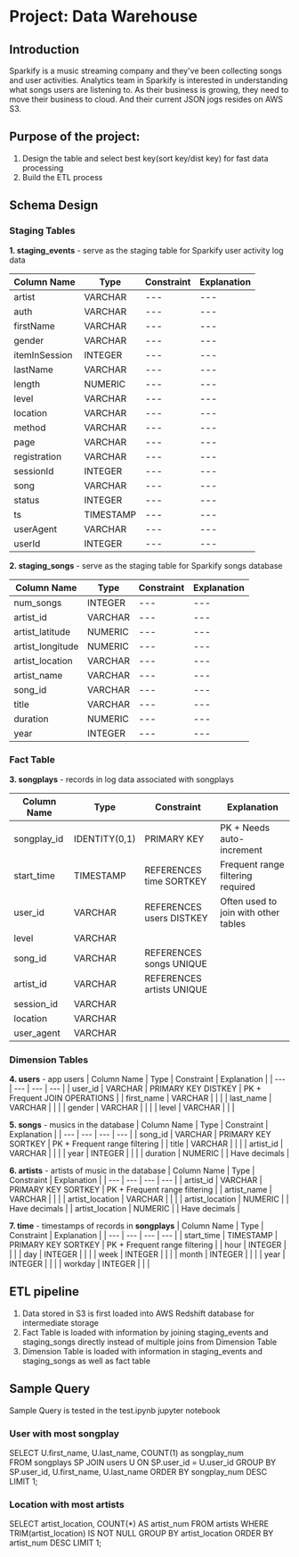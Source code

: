 # Project: Data Warehouse

## Introduction
Sparkify is a music streaming company and they've been collecting songs and user activities. Analytics team in Sparkify is interested in understanding what songs users are listening to. As their business is growing, they need to move their business to cloud. And their current JSON jogs resides on AWS S3.  

## Purpose of the project: 
1. Design the table and select best key(sort key/dist key) for fast data processing
2. Build the ETL process  

## Schema Design

### Staging Tables
**1. staging_events** - serve as the staging table for Sparkify user activity log data

| Column Name   | Type      | Constraint  | Explanation |
| ---           | ---       | ---         | ---         |
| artist        | VARCHAR   | ---         | ---         |
| auth          | VARCHAR   | ---         | ---         |
| firstName     | VARCHAR   | ---         | ---         |
| gender        | VARCHAR   | ---         | ---         |
| itemInSession | INTEGER   | ---         | ---         |
| lastName      | VARCHAR   | ---         | ---         |
| length        | NUMERIC   | ---         | ---         |
| level         | VARCHAR   | ---         | ---         |
| location      | VARCHAR   | ---         | ---         |
| method        | VARCHAR   | ---         | ---         |
| page          | VARCHAR   | ---         | ---         |
| registration  | VARCHAR   | ---         | ---         |
| sessionId     | INTEGER   | ---         | ---         |
| song          | VARCHAR   | ---         | ---         |
| status        | INTEGER   | ---         | ---         |
| ts            | TIMESTAMP | ---         | ---         |
| userAgent     | VARCHAR   | ---         | ---         |
| userId        | INTEGER   | ---         | ---         |

**2. staging_songs** - serve as the staging table for Sparkify songs database 

| Column Name      | Type      | Constraint  | Explanation |
| ---              | ---       | ---         | ---         |
| num_songs        | INTEGER   | ---         | ---         |
| artist_id        | VARCHAR   | ---         | ---         |
| artist_latitude  | NUMERIC   | ---         | ---         |
| artist_longitude | NUMERIC   | ---         | ---         |
| artist_location  | VARCHAR   | ---         | ---         |
| artist_name      | VARCHAR   | ---         | ---         |
| song_id          | VARCHAR   | ---         | ---         |
| title            | VARCHAR   | ---         | ---         |
| duration         | NUMERIC   | ---         | ---         |
| year             | INTEGER   | ---         | ---         |

### Fact Table  

**3. songplays** - records in log data associated with songplays

| Column Name | Type           | Constraint                | Explanation                          |
| ---         | ---            | ---                       | ---                                  |
| songplay_id | IDENTITY(0,1)  | PRIMARY KEY               | PK + Needs auto-increment            |
| start_time  | TIMESTAMP      | REFERENCES time SORTKEY   | Frequent range filtering required    |
| user_id     | VARCHAR        | REFERENCES users DISTKEY  | Often used to join with other tables |
| level       | VARCHAR        |                           |                                      |
| song_id     | VARCHAR        | REFERENCES songs UNIQUE   |                                      |
| artist_id   | VARCHAR        | REFERENCES artists UNIQUE |                                      |
| session_id  | VARCHAR        |                           |                                      |
| location    | VARCHAR        |                           |                                      |
| user_agent  | VARCHAR        |                           |                                      |

### Dimension Tables

**4. users**  - app users
| Column Name | Type    | Constraint          | Explanation                   |
| ---         | ---     | ---                 | ---                           |
| user_id     | VARCHAR | PRIMARY KEY DISTKEY | PK + Frequent JOIN OPERATIONS |
| first_name  | VARCHAR |                     |                               |
| last_name   | VARCHAR |                     |                               |
| gender      | VARCHAR |                     |                               |
| level       | VARCHAR |                     |                               |

**5. songs** - musics in the database
| Column Name | Type    | Constraint          | Explanation                   |
| ---         | ---     | ---                 | ---                           |
| song_id     | VARCHAR | PRIMARY KEY SORTKEY | PK + Frequent range filtering |
| title       | VARCHAR |                     |                               |
| artist_id   | VARCHAR |                     |                               |
| year        | INTEGER |                     |                               |
| duration    | NUMERIC |                     | Have decimals                 |

**6. artists** - artists of music in the database
| Column Name     | Type    | Constraint          | Explanation                   |
| ---             | ---     | ---                 | ---                           |
| artist_id       | VARCHAR | PRIMARY KEY SORTKEY | PK + Frequent range filtering |
| artist_name     | VARCHAR |                     |                               |
| artist_location | VARCHAR |                     |                               |
| artist_location | NUMERIC |                     | Have decimals                 |
| artist_location | NUMERIC |                     | Have decimals                 |

**7. time** - timestamps of records in **songplays** 
| Column Name | Type      | Constraint          | Explanation                   |
| ---         | ---       | ---                 | ---                           |
| start_time  | TIMESTAMP | PRIMARY KEY SORTKEY | PK + Frequent range filtering |
| hour        | INTEGER   |                     |                               |
| day         | INTEGER   |                     |                               |
| week        | INTEGER   |                     |                               |
| month       | INTEGER   |                     |                               |
| year        | INTEGER   |                     |                               |
| workday     | INTEGER   |                     |                               |

## ETL pipeline

1. Data stored in S3 is first loaded into AWS Redshift database for intermediate storage
2. Fact Table is loaded with information by joining staging_events and staging_songs directly instead of multiple joins from Dimension Table
3. Dimension Table is loaded with information in staging_events and staging_songs as well as fact table

## Sample Query

Sample Query is tested in the test.ipynb jupyter notebook

### User with most songplay
SELECT U.first_name, U.last_name, COUNT(1) as songplay_num  
FROM songplays SP JOIN users U ON SP.user_id = U.user_id 
GROUP BY SP.user_id, U.first_name, U.last_name 
ORDER BY songplay_num DESC 
LIMIT 1;

### Location with most artists
SELECT artist_location, COUNT(*) AS artist_num 
FROM artists 
WHERE TRIM(artist_location) IS NOT NULL 
GROUP BY artist_location 
ORDER BY artist_num DESC LIMIT 1; 